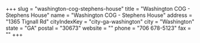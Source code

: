 +++
slug = "washington-cog-stephens-house"
title = "Washington COG - Stephens House"
name = "Washington COG - Stephens House"
address = "1365 Tignall Rd"
cityIndexKey = "city-ga-washington"
city = "Washington"
state = "GA"
postal = "30673"
website = ""
phone = "706 678-5123"
fax = ""
+++
